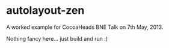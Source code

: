 autolayout-zen
==============

A worked example for CocoaHeads BNE Talk on 7th May, 2013.

Nothing fancy here... just build and run :)
